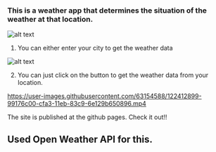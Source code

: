 ### This is a weather app that determines the situation of the weather at that location.

![alt text](https://github.com/Sreelayavuyyuru/WhetheRain-/blob/main/UI.png)

1. You can either enter your city to get the weather data

![alt text](https://github.com/Sreelayavuyyuru/WhetheRain-/blob/main/GetByCity.png)

2. You can just click on the button to get the weather data from your location.


https://user-images.githubusercontent.com/63154588/122412899-99176c00-cfa3-11eb-83c9-6e129b650896.mp4

The site is published at the github pages. Check it out!!

## Used Open Weather API for this.
